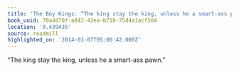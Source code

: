 ```yaml
---
title: 'The Boy Kings: “The king stay the king, unless he a smart-ass pawn.”'
book_uuid: 78add78f-a842-43ea-b718-75d4a1acf504
location: '0.439435'
source: readmill
highlighted_on: '2014-01-07T05:00:42.000Z'
---
```


“The king stay the king, unless he a smart-ass pawn.”